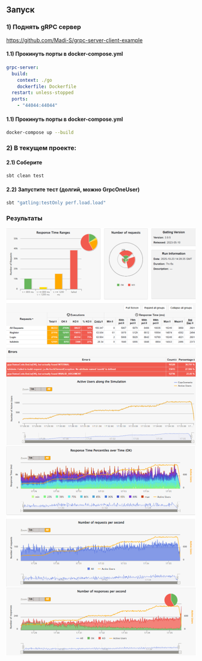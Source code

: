 ## Запуск

### 1) Поднять gRPC сервер
https://github.com/Madi-S/grpc-server-client-example

#### 1.1) Прокинуть порты в docker-compose.yml
```yaml
grpc-server:
  build:
    context: ./go
    dockerfile: Dockerfile
  restart: unless-stopped
  ports:
    - "44044:44044"
```
#### 1.1) Прокинуть порты в docker-compose.yml
```bash
docker-compose up --build
```
### 2) В текущем проекте:
#### 2.1) Соберите
```bash
sbt clean test
```
#### 2.2) Запустите тест (долгий, можно GrpcOneUser)
```bash
sbt "gatling:testOnly perf.load.load"
```
### Результаты
![Описание](images/common.png)
![Описание](images/active_users_along_simulation.png)
![Описание](images/2.png)
![Описание](images/3.png)